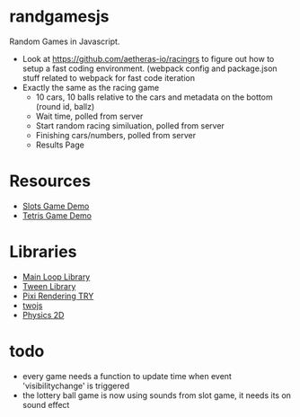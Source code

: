 # randgamesjs

Random Games in Javascript.  

- Look at https://github.com/aetheras-io/racingrs to figure out how to setup a fast coding environment. (webpack config and package.json stuff related to webpack for fast code iteration
- Exactly the same as the racing game
  - 10 cars, 10 balls relative to the cars and metadata on the bottom (round id, ballz)
  - Wait time, polled from server
  - Start random racing similuation, polled from server
  - Finishing cars/numbers, polled from server
  - Results Page


# Resources

- [Slots Game Demo](https://codepen.io/dt665m/pen/MPxQmx)
- [Tetris Game Demo](https://codepen.io/dt665m/pen/NOBXMW)

# Libraries

- [Main Loop Library](https://github.com/IceCreamYou/MainLoop.js)
- [Tween Library](https://github.com/greensock/GreenSock-JS)
- [Pixi Rendering TRY](http://www.pixijs.com/)
- [twojs](http://two.js.org)
- [Physics 2D](https://github.com/liabru/matter-js)

# todo   

- every game needs a function to update time when event 'visibilitychange' is triggered
- the lottery ball game is now using sounds from slot game, it needs its on sound effect
